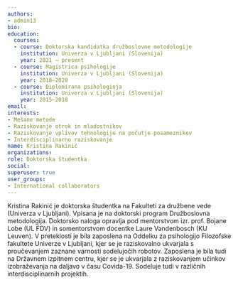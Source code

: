 ```yaml
---
authors:
- admin13
bio: 
education:
  courses:
  - course: Doktorska kandidatka družboslovne metodologije
    institution: Univerza v Ljubljani (Slovenija)
    year: 2021 – present
  - course: Magistrica psihologije
    institution: Univerza v Ljubljani (Slovenija)
    year: 2018–2020
  - course: Diplomirana psihologinja
    institution: Univerza v Ljubljani (Slovenija)
    year: 2015–2018
email:
interests:
- Mešane metode
- Raziskovanje otrok in mladostnikov
- Raziskovanje vplivov tehnologije na počutje posameznikov
- Interdisciplinarno raziskovanje 
name: Kristina Rakinić 
organizations:
role: Doktorska študentka
social:
superuser: true
user_groups:
- International collaborators
---
```


Kristina Rakinić je doktorska študentka na Fakulteti za družbene vede (Univerza v Ljubljani). Vpisana je na doktorski program Družboslovna metodologija. Doktorsko naloga opravlja pod mentorstvom izr. prof. Bojane Lobe (UL FDV) in somentorstvom docentke Laure Vandenbosch (KU Leuven). V preteklosti je bila zaposlena na Oddelku za psihologijo Filozofske fakultete Univerze v Ljubljani, kjer se je raziskovalno ukvarjala s  proučevanjem zaznane varnosti sodelujočih robotov. Zaposlena je bila tudi na Državnem izpitnem centru, kjer se je ukvarjala z raziskovanjem učinkov izobraževanja na daljavo v času Covida-19. Sodeluje tudi v različnih interdisciplinarnih projektih. 
